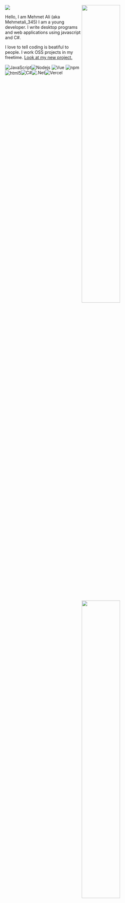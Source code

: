 <img src= "https://abinereleregeldikya.is-inside.me/XvRjuDwq.png">
<img width="50%" align="right" src="https://github-readme-stats.vercel.app/api?username=Mehmetali345Dev&count_private=true&show_icons=true&theme=dark&hide_border=true&include_all_commits=true">
<img width="50%" height="1px" align="right" src="https://i.imgur.com/DkKayja.png">
<img width="50%" align="right" src="https://github-readme-stats.vercel.app/api/top-langs/?username=Mehmetali345Dev&theme=dark&hide_border=true&layout=compact">

Hello, I am Mehmet Ali (aka Mehmetali_345) I am a young developer. I write desktop programs and web applications using javascript and C#. 




I love to tell coding is beatiful to people. I work OSS projects in my freetime.
[Look at my new project.](https://github.com/Mehmetali345Dev/345-Launcher)

<img alt="JavaScript" align="center" src="https://img.shields.io/badge/-Javascript-edb200?style=flat-square&logo=javascript&logoColor=white" /><img alt="Nodejs" align="center" src="https://img.shields.io/badge/-Nodejs-43853d?style=flat-square&logo=Node.js&logoColor=white" /> <img alt="Vue" align="center" src="https://img.shields.io/badge/-Vue-384960?style=flat-square&logo=vue.js&logoColor=white" /> <img alt="npm" align="center" src="https://img.shields.io/badge/-NPM-CB3837?style=flat-square&logo=npm&logoColor=white" /> <img alt="html5" align="center" src="https://img.shields.io/badge/-HTML5-E34F26?style=flat-square&logo=html5&logoColor=white" /><img alt="C#" src="https://img.shields.io/badge/c%23-%23239120.svg?&style=for-the-badge&logo=c-sharp&logoColor=white"/><img alt=".Net" src="https://img.shields.io/badge/.NET-5C2D91?style=for-the-badge&logo=.net&logoColor=white"/><img alt="Vercel" src="https://img.shields.io/badge/vercel-%23000000.svg?&style=for-the-badge&logo=vercel&logoColor=white"/>

